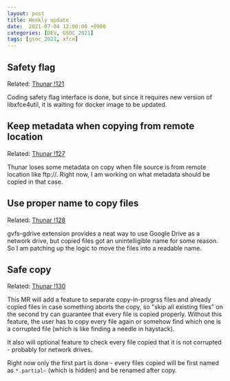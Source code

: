 ```yaml
---
layout: post
title: Weekly update
date:  2021-07-04 12:00:00 +0900
categories: [DEV, GSOC_2021]
tags: [gsoc_2021, xfce]
---
```


## Safety flag
Related: [Thunar !121](https://gitlab.xfce.org/xfce/thunar/-/merge_requests/121)

Coding safety flag interface is done, but since it requires new version of libxfce4util, it is waiting for docker image to be updated.

## Keep metadata when copying from remote location
Related: [Thunar !127](https://gitlab.xfce.org/xfce/thunar/-/merge_requests/127)

Thunar loses some metadata on copy when file source is from remote location like ftp://. Right now, I am working on what metadata should be copied in that case.

## Use proper name to copy files
Related: [Thunar !128](https://gitlab.xfce.org/xfce/thunar/-/merge_requests/128)

gvfs-gdrive extension provides a neat way to use Google Drive as a network drive, but copied files got an unintelligible name for some reason. So I am patching up the logic to move the files into a readable name.

## Safe copy
Related: [Thunar !130](https://gitlab.xfce.org/xfce/thunar/-/merge_requests/130)

This MR will add a feature to separate copy-in-progrss files and already copied files in case something aborts the copy, so "skip all existing files" on the second try can guarantee that every file is copied properly. Without this feature, the user has to copy every file again or somehow find which one is a corrupted file (which is like finding a needle in haystack).

It also will optional feature to check every file copied that it is not corrupted - probably for network drives.

Right now only the first part is done - every files copied will be first named as `*.partial~` (which is hidden) and be renamed after copy.